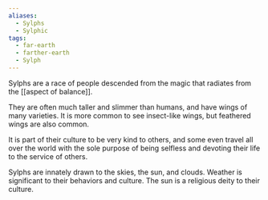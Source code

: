 ```yaml
---
aliases:
  - Sylphs
  - Sylphic
tags:
  - far-earth
  - farther-earth
  - Sylph
---
```

Sylphs are a race of people descended from the magic that radiates from the [[aspect of balance]]. 

They are often much taller and slimmer than humans, and have wings of many varieties. It is more common to see insect-like wings, but feathered wings are also common. 

It is part of their culture to be very kind to others, and some even travel all over the world with the sole purpose of being selfless and devoting their life to the service of others.

Sylphs are innately drawn to the skies, the sun, and clouds. Weather is significant to their behaviors and culture. The sun is a religious deity to their culture.